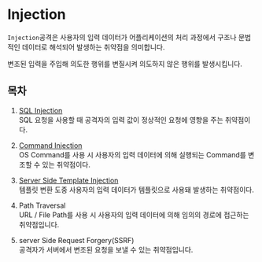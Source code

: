 # Injection

`Injection`공격은 사용자의 입력 데이터가
어플리케이션의 처리 과정에서
구조나 문법적인 데이터로
해석되어 발생하는 취약점을 의미합니다.

변조된 입력을 주입해 의도한 행위를
변질시켜 의도하지 않은 행위를 발생시킵니다.

## 목차

1. [SQL Injection](./SQL_Injection.md)</br>
SQL 요청을 사용할 때 공격자의 입력 값이
정상적인 요청에 영향을 주는 취약점이다.

2. [Command Injection](./Command_Injection.md)</br>
OS Command를 사용 시 사용자의
입력 데이터에 의해 실행되는
Command를 변조할 수 있는 취약점이다.

3. [Server Side Template Injection](./SSTI.md)</br>
템플릿 변환 도중 사용자의 입력 데이터가
템플릿으로 사용돼
발생하는 취약점이다.

4. Path Traversal</br>
URL / File Path를 사용 시
사용자의 입력 데이터에 의해
임의의 경로에 접근하는 취약점입니다.

5. server Side Request Forgery(SSRF)</br>
공격자가 서버에서 변조된 요청을 보낼 수 있는 취약점입니다.



